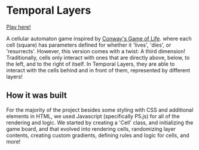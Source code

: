 # Temporal Layers 
[Play here!](https://hlqgit.github.io/Temporal-Layers/)

A cellular automaton game inspired by [Conway's Game of Life](https://playgameoflife.com/). where each cell (square) has parameters defined for whether it 'lives', 'dies', or 'resurrects'. 
However, this version comes with a twist: A third dimension! Traditionally, cells only interact with ones that are directly above, below, to the left, and to the right of itself. 
In Temporal Layers, they are able to interact with the cells behind and in front of them, represented by different layers!
## How it was built
For the majority of the project besides some styling with CSS and additional elements in HTML, we used Javascript (specifically P5.js) for all of the rendering and logic. 
We started by creating a 'Cell' class, and initializing the game board, and that evolved into rendering cells, randomizing layer contents, creating custom gradients, 
defining rules and logic for cells, and more!
